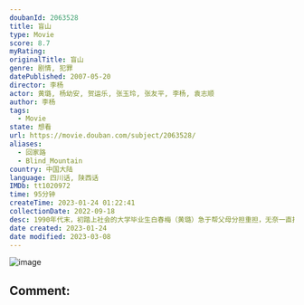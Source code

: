 ```yaml
---
doubanId: 2063528
title: 盲山
type: Movie
score: 8.7
myRating: 
originalTitle: 盲山
genre: 剧情, 犯罪
datePublished: 2007-05-20
director: 李杨
actor: 黄璐, 杨幼安, 贺运乐, 张玉玲, 张友平, 李杨, 袁志顺
author: 李杨
tags:
  - Movie
state: 想看
url: https://movie.douban.com/subject/2063528/
aliases:
  - 回家路
  - Blind_Mountain
country: 中国大陆
language: 四川话, 陕西话
IMDb: tt1020972
time: 95分钟
createTime: 2023-01-24 01:22:41
collectionDate: 2022-09-18
desc: 1990年代末，初踏上社会的大学毕业生白春梅（黄璐）急于帮父母分担重担，无奈一直找不到合适工作，在她发愁之际，装扮成医药采购公司员工的人贩子向她伸来热情的双手，她随他们来到中国西北某个偏僻山村采购中药...
date created: 2023-01-24
date modified: 2023-03-08
---
```


![image](p524941991.jpg)

Comment:
---
